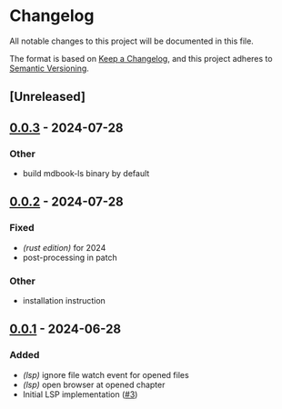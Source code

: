 # Changelog
All notable changes to this project will be documented in this file.

The format is based on [Keep a Changelog](https://keepachangelog.com/en/1.0.0/),
and this project adheres to [Semantic Versioning](https://semver.org/spec/v2.0.0.html).

## [Unreleased]

## [0.0.3](https://github.com/SichangHe/mdbook_ls/compare/mdbook_ls-v0.0.2...mdbook_ls-v0.0.3) - 2024-07-28

### Other
- build mdbook-ls binary by default

## [0.0.2](https://github.com/SichangHe/mdbook_ls/compare/mdbook_ls-v0.0.1...mdbook_ls-v0.0.2) - 2024-07-28

### Fixed
- *(rust edition)* for 2024
- post-processing in patch

### Other
- installation instruction

## [0.0.1](https://github.com/SichangHe/mdbook_ls/compare/mdbook_ls-v0.0.0...mdbook_ls-v0.0.1) - 2024-06-28

### Added
- *(lsp)* ignore file watch event for opened files
- *(lsp)* open browser at opened chapter
- Initial LSP implementation ([#3](https://github.com/SichangHe/mdbook_ls/pull/3))
